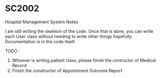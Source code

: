 # SC2002
Hospital Management System Notes

I am still writing the skeleton of the code. Once that is done, you can write each User class without needing to write other things hopefully. Documentation is in the code itself.

TODO : 
1. Whoever is writing patient class, please finish the contructor of Medical Record
2. Finish the constructor of Appointment Outcome Report